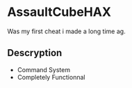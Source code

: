 # AssaultCubeHAX
Was my first cheat i made a long time ag.

## Descryption
- Command System
- Completely Functionnal

